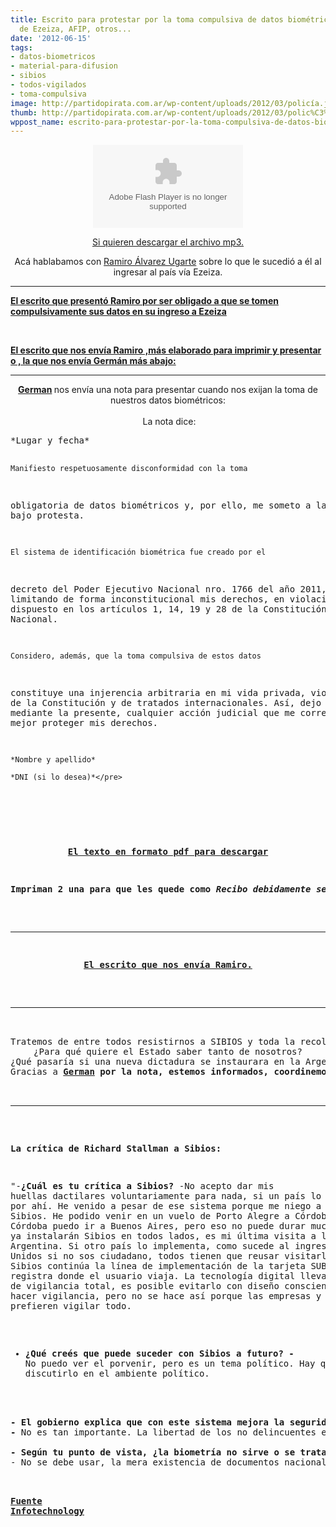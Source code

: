```yaml
---
title: Escrito para protestar por la toma compulsiva de datos biométricos -Aeropuerto
  de Ezeiza, AFIP, otros...
date: '2012-06-15'
tags:
- datos-biometricos
- material-para-difusion
- sibios
- todos-vigilados
- toma-compulsiva
image: http://partidopirata.com.ar/wp-content/uploads/2012/03/policía.jpg
thumb: http://partidopirata.com.ar/wp-content/uploads/2012/03/polic%C3%ADa-150x150.jpg
wppost_name: escrito-para-protestar-por-la-toma-compulsiva-de-datos-biometricos-aeropuerto-de-ezeiza-afip-otros
---
```


<center><object id="player1191700" width="240" height="133" classid="clsid:d27cdb6e-ae6d-11cf-96b8-444553540000" codebase="http://download.macromedia.com/pub/shockwave/cabs/flash/swflash.cab#version=6,0,40,0"><param name="AllowScriptAccess" value="always" /><param name="allowFullScreen" value="true" /><param name="wmode" value="transparent" /><param name="src" value="http://www.ivoox.com/playerivoox_ee_1191700_1.html" /><param name="allowfullscreen" value="true" /><param name="allowscriptaccess" value="always" /><embed id="player1191700" width="240" height="133" type="application/x-shockwave-flash" src="http://www.ivoox.com/playerivoox_ee_1191700_1.html" AllowScriptAccess="always" allowFullScreen="true" wmode="transparent" allowfullscreen="true" allowscriptaccess="always" /></object></center>
<p style="text-align: center;"><a href="http://www.ivoox.com/charlando-ramiro-alvarez-ugarte-sobre-privacidad-y_md_1191700_1.mp3" target="_blank">Si quieren descargar el archivo mp3.</a></p>
<p style="text-align: center;">Acá hablabamos con <a href="https://twitter.com/@ramiroau" target="_blank"> Ramiro Álvarez Ugarte</a> sobre lo que le sucedió a él al ingresar al país vía Ezeiza.</p>


<hr />

<strong><a href="http://partidopirata.com.ar/4162/si-no-quiero-que-tomen-compulsivamente-mis-datos-biometricos-en-ezeiza">El escrito que presentó Ramiro por ser obligado a que se tomen compulsivamente sus datos en su ingreso a Ezeiza</a></strong>

&nbsp;

<strong><a href="http://partidopirata.com.ar/4771/nota-para-protestar-por-la-toma-compulsiva-de-datos-biometricos-en-ezeiza-afip-otros">El escrito que nos envía Ramiro ,más elaborado para imprimir y presentar o , la que nos envía Germán más abajo:
</a></strong>

<hr />

<center><strong><a href="https://twitter.com/@gchiavassa" target="_blank">German</a> </strong>nos envía una nota para presentar cuando nos exijan la toma de nuestros datos biométricos:</center><center> </center><center> La nota dice:</center>
<pre>*Lugar y fecha*

    Manifiesto respetuosamente disconformidad con la toma
obligatoria de datos biométricos y, por ello, me someto a la misma bajo
protesta.

    El sistema de identificación biométrica fue creado por el
decreto del Poder Ejecutivo Nacional nro. 1766 del año 2011, limitando de
forma inconstitucional mis derechos, en violación de lo dispuesto en los
artículos 1, 14, 19 y 28 de la Constitución Nacional.

    Considero, además, que la toma compulsiva de estos datos
constituye una injerencia arbitraria en mi vida privada, violatoria de la
Constitución y de tratados internacionales. Así, dejo a salvo, mediante la
presente, cualquier acción judicial que me corresponda para mejor proteger
mis derechos.

    *Nombre y apellido*

    *DNI (si lo desea)*</pre>
&nbsp;
<p style="text-align: center;"><strong><a href="http://partidopirata.com.ar/wp-content/uploads/2012/06/biometria2.pdf">El texto en formato pdf para descargar</a></strong></p>
<p style="text-align: center;"><strong>Impriman 2 una para que les quede como <em>Recibo debidamente sellado por quien reciba la nota.</em></strong></p>


<hr />
<p style="text-align: center;"><strong><a href="http://partidopirata.com.ar/4771/nota-para-protestar-por-la-toma-compulsiva-de-datos-biometricos-en-ezeiza-afip-otros">El escrito que nos envía Ramiro.</a></strong></p>


<hr />

<center>Tratemos de entre todos resistirnos a SIBIOS y toda la recolección abusiva de datos por parte del Estado.</center><center></center><center>¿Para qué quiere el Estado saber tanto de nosotros?</center><center></center><center>¿Qué pasaría si una nueva dictadura se instaurara en la Argentina y tuvieran acceso a toda esa información?</center><center></center><center>Gracias a <strong><a href="https://twitter.com/@gchiavassa" target="_blank">German</a> por la nota, estemos informados, coordinemos acciones, es importante resistir!</strong></center>&nbsp;

<hr />

<strong>La crítica de Richard Stallman a Sibios:</strong>

"-<strong>¿Cuál es tu crítica a Sibios?
</strong>-No acepto dar mis huellas dactilares voluntariamente para nada, si un país lo exige no voy por ahí. He venido a pesar de ese sistema porque me niego a pasar por Sibios. He podido venir en un vuelo de Porto Alegre a Córdoba. Desde Córdoba puedo ir a Buenos Aires, pero eso no puede durar mucho tiempo, ya instalarán Sibios en todos lados, es mi última visita a la Argentina. Si otro país lo implementa, como sucede al ingresar a Estados Unidos si no sos ciudadano, todos tienen que reusar visitarlo. Pero Sibios continúa la línea de implementación de la tarjeta SUBE que registra donde el usuario viaja. La tecnología digital lleva a un estado de vigilancia total, es posible evitarlo con diseño consciente para no hacer vigilancia, pero no se hace así porque las empresas y estados prefieren vigilar todo.
<strong>
- ¿Qué creés que puede suceder con Sibios a futuro?
</strong><strong>- </strong>No puedo ver el porvenir, pero es un tema político. Hay que discutirlo en el ambiente político.
<strong>
- El gobierno explica que con este sistema mejora la seguridad y puede controlar a los delincuentes, ¿cuál es tu opinión al respecto?
</strong><strong>- </strong>No es tan importante. La libertad de los no delincuentes es más importante. Hace falta reconocer que los estados reprimen a los disidentes y recordarlo. Eso paso hace 30/40 años en la Argentina. Hoy en día el gobierno es democrático, pero no hay garantía de que esto sea siempre así y con sistemas como este le estamos dando mucha información al Estado. Es muy importante resistirse al control en la época de democracia. El peligro general de los sistemas digitales es registrar todos los actos de todo el mundo en una gran base de datos. Tener un dossier sobre cada persona, luego si el gobierno desea acusarlo de algo tiene muchos datos para buscar sobre cada uno.
<strong>
- Según tu punto de vista, ¿la biometría no sirve o se trata de sistemas similares a Sibios?
</strong>- No se debe usar, la mera existencia de documentos nacionales de identidad es demasiado control del Estado. En EEUU no los hay, no hay DNIs. El gobierno quiere convertir las licencias de conducir en DNIs, bajo el gobierno de Bush lo intentaron, pero no lo lograron. Muchos estados resistieron, entonces la lucha continúa, pero demuestra que un país no necesita DNIs, quizás para los argentinos no sea evidente. Si uno se cría con un DNI, como en la Argentina, puede parecer natural, pero no hay motivos reales para tener tales documentos. Estos documentos facilitan la vigilancia en todas partes. Si no los hay cada actividad tiene que entregar su propia tarjeta a conocidos o usuarios y así no hay una gran base de datos. No quiero base de datos unificadas."

<strong> <a href="http://www.infotechnology.com/internet/RichardStallman-El-software-es-libre-o-es-injusto-20120608-0001.html" target="_blank">Fuente Infotechnology</a></strong>
